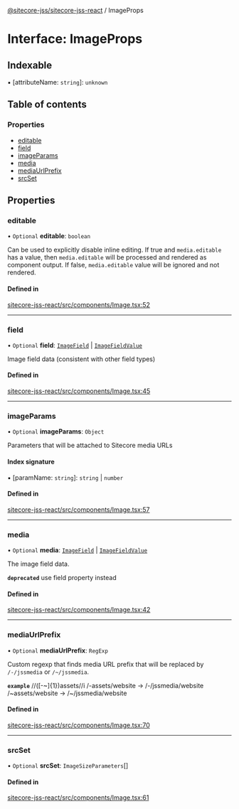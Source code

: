 [@sitecore-jss/sitecore-jss-react](../README.md) / ImageProps

# Interface: ImageProps

## Indexable

▪ [attributeName: `string`]: `unknown`

## Table of contents

### Properties

- [editable](ImageProps.md#editable)
- [field](ImageProps.md#field)
- [imageParams](ImageProps.md#imageparams)
- [media](ImageProps.md#media)
- [mediaUrlPrefix](ImageProps.md#mediaurlprefix)
- [srcSet](ImageProps.md#srcset)

## Properties

### editable

• `Optional` **editable**: `boolean`

Can be used to explicitly disable inline editing.
If true and `media.editable` has a value, then `media.editable` will be processed
and rendered as component output. If false, `media.editable` value will be ignored and not rendered.

#### Defined in

[sitecore-jss-react/src/components/Image.tsx:52](https://github.com/Sitecore/jss/blob/1db69b67/packages/sitecore-jss-react/src/components/Image.tsx#L52)

___

### field

• `Optional` **field**: [`ImageField`](ImageField.md) \| [`ImageFieldValue`](ImageFieldValue.md)

Image field data (consistent with other field types)

#### Defined in

[sitecore-jss-react/src/components/Image.tsx:45](https://github.com/Sitecore/jss/blob/1db69b67/packages/sitecore-jss-react/src/components/Image.tsx#L45)

___

### imageParams

• `Optional` **imageParams**: `Object`

Parameters that will be attached to Sitecore media URLs

#### Index signature

▪ [paramName: `string`]: `string` \| `number`

#### Defined in

[sitecore-jss-react/src/components/Image.tsx:57](https://github.com/Sitecore/jss/blob/1db69b67/packages/sitecore-jss-react/src/components/Image.tsx#L57)

___

### media

• `Optional` **media**: [`ImageField`](ImageField.md) \| [`ImageFieldValue`](ImageFieldValue.md)

The image field data.

**`deprecated`** use field property instead

#### Defined in

[sitecore-jss-react/src/components/Image.tsx:42](https://github.com/Sitecore/jss/blob/1db69b67/packages/sitecore-jss-react/src/components/Image.tsx#L42)

___

### mediaUrlPrefix

• `Optional` **mediaUrlPrefix**: `RegExp`

Custom regexp that finds media URL prefix that will be replaced by `/-/jssmedia` or `/~/jssmedia`.

**`example`**
/\/([-~]{1})assets\//i
/-assets/website -> /-/jssmedia/website
/~assets/website -> /~/jssmedia/website

#### Defined in

[sitecore-jss-react/src/components/Image.tsx:70](https://github.com/Sitecore/jss/blob/1db69b67/packages/sitecore-jss-react/src/components/Image.tsx#L70)

___

### srcSet

• `Optional` **srcSet**: `ImageSizeParameters`[]

#### Defined in

[sitecore-jss-react/src/components/Image.tsx:61](https://github.com/Sitecore/jss/blob/1db69b67/packages/sitecore-jss-react/src/components/Image.tsx#L61)
